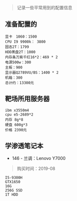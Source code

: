 >记录一些平常用到的配置信息

## 准备配置的
```
显卡　1060：1500
CPU I9 9900k： 3800
固态2T：1799
HDD黑盘2T：1000
内存条万紫千红16*2：469 * 2
电源500w：300
主板：900
显示器Q2789VU/BS：1400 * 2
机箱：300
总计约：13300元
```
## 靶场所用服务器
```
ibm x3550m4
cpu e5-2689*2
内存 8g*8 
硬盘 600g*3 
价格 2390元
```


## 学渗透笔记本
+ 146 - 兰调：Lenovo Y7000
>购买时间：2019-08
```
I5-9300H
GTX1650
16G
256G SSD
1T HDD
```